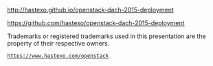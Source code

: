 <!-- .slide: data-background-image="images/by-sa.svg" data-background-size="contain" -->
http://hastexo.github.io/openstack-dach-2015-deployment

https://github.com/hastexo/openstack-dach-2015-deployment

Trademarks or registered trademarks used in this presentation are the property of their respective owners.


<!-- .slide: data-background-image="images/hastexo-logo.svg" data-background-size="contain" -->
[`https://www.hastexo.com/openstack`](openstack://www.hastexo.com/openstack)


